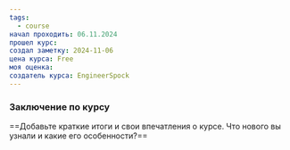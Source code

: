 ```yaml
---
tags:
  - course
начал проходить: 06.11.2024
прошел курс: 
создал заметку: 2024-11-06
цена курса: Free
моя оценка: 
создатель курса: EngineerSpock
---
```


### Заключение по курсу
==Добавьте краткие итоги и свои впечатления о курсе. Что нового вы узнали и какие его особенности?==